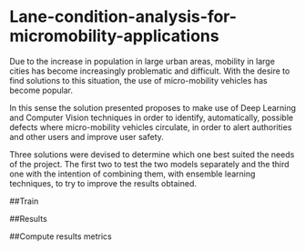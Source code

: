 # Lane-condition-analysis-for-micromobility-applications

Due to the increase in population in large urban areas, mobility in large cities has become increasingly problematic and difficult. With the desire to find solutions to this situation, the use of micro-mobility vehicles has become popular.

In this sense the solution presented proposes to make use of Deep Learning and Computer Vision techniques in order to identify, automatically, possible defects where micro-mobility vehicles circulate, in order to alert authorities and other users and improve user safety.

Three solutions were devised to determine which one best suited the needs of the project. The first two to test the two models separately and the third one with the intention of combining them, with ensemble learning techniques, to try to improve the results obtained.


##Train

##Results

##Compute results metrics



